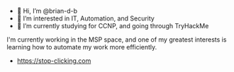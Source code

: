 - 👋 Hi, I’m @brian-d-b
- 👀 I’m interested in IT, Automation, and Security
- 🌱 I’m currently studying for CCNP, and going through TryHackMe

I'm currently working in the MSP space, and one of my greatest interests is learning how to automate my work more efficiently.
- https://stop-clicking.com

<!---
brian-d-b/brian-d-b is a ✨ special ✨ repository because its `README.md` (this file) appears on your GitHub profile.
You can click the Preview link to take a look at your changes.
--->
